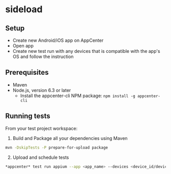 # sideload
## Setup
* Create new Android/iOS app on AppCenter
* Open app
* Create new test run with any devices that is compatible with the app's OS and follow the instruction

## Prerequisites
* Maven
* Node.js, version 6.3 or later
  * Install the appcenter-cli NPM package: `npm install -g appcenter-cli`


## Running tests
From your test project workspace:
1. Build and Package all your dependencies using Maven
```sh
mvn -DskipTests -P prepare-for-upload package
```

2. Upload and schedule tests
```sh
*appcenter* test run appium --app <app_name> --devices <device_id/device_name> --app-path <path_to_app_file> --test-series "master" --locale "en_US" --build-dir target/upload
```

